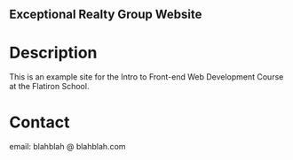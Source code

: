 Exceptional Realty Group Website
---

# Description

This is an example site for the Intro to Front-end Web Development Course at the Flatiron School.

# Contact

email: blahblah @ blahblah.com